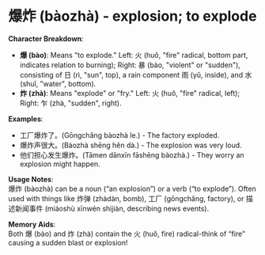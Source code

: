 # **爆炸 (bàozhà) - explosion; to explode**

**Character Breakdown**:  
- **爆 (bào)**: Means "to explode." Left: 火 (huǒ, "fire" radical, bottom part, indicates relation to burning); Right: 暴 (bào, "violent" or "sudden"), consisting of 日 (rì, "sun", top), a rain component 雨 (yǔ, inside), and 水 (shuǐ, "water", bottom).  
- **炸 (zhà)**: Means "explode" or "fry." Left: 火 (huǒ, "fire" radical, left); Right: 乍 (zhà, "sudden", right).

**Examples**:  
- 工厂爆炸了。(Gōngchǎng bàozhà le.) - The factory exploded.  
- 爆炸声很大。(Bàozhà shēng hěn dà.) - The explosion was very loud.  
- 他们担心发生爆炸。(Tāmen dānxīn fāshēng bàozhà.) - They worry an explosion might happen.

**Usage Notes**:  
爆炸 (bàozhà) can be a noun (“an explosion”) or a verb (“to explode”). Often used with things like 炸弹 (zhàdàn, bomb), 工厂 (gōngchǎng, factory), or 描述新闻事件 (miáoshù xīnwén shìjiàn, describing news events).

**Memory Aids**:  
Both 爆 (bào) and 炸 (zhà) contain the 火 (huǒ, fire) radical-think of “fire” causing a sudden blast or explosion!